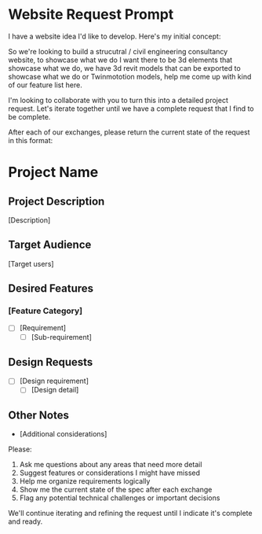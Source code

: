 # Website Request Prompt

I have a website idea I'd like to develop. Here's my initial concept:

So we're looking to build a strucutral / civil engineering consultancy website, to showcase what we do I want there to be 3d elements that showcase what we do, we have 3d revit models that can be exported to showcase what we do or Twinmototion models, help me come up with kind of our feature list here.

I'm looking to collaborate with you to turn this into a detailed project request. Let's iterate together until we have a complete request that I find to be complete.

After each of our exchanges, please return the current state of the request in this format:

# Project Name
## Project Description
[Description]

## Target Audience
[Target users]

## Desired Features
### [Feature Category]
- [ ] [Requirement]
  - [ ] [Sub-requirement]

## Design Requests
- [ ] [Design requirement]
  - [ ] [Design detail]

## Other Notes
- [Additional considerations]

Please:
1. Ask me questions about any areas that need more detail
2. Suggest features or considerations I might have missed
3. Help me organize requirements logically
4. Show me the current state of the spec after each exchange
5. Flag any potential technical challenges or important decisions

We'll continue iterating and refining the request until I indicate it's complete and ready. 